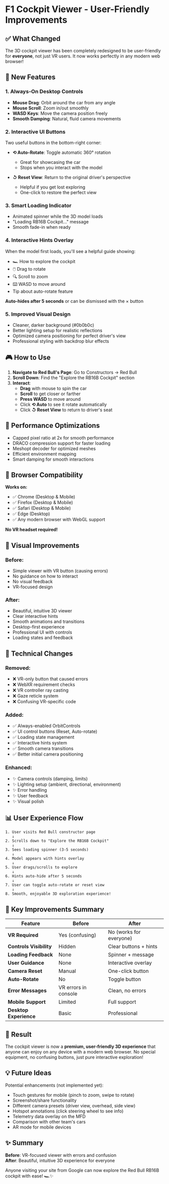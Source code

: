 # F1 Cockpit Viewer - User-Friendly Improvements

## ✅ What Changed

The 3D cockpit viewer has been completely redesigned to be user-friendly for **everyone**, not just VR users. It now works perfectly in any modern web browser!

## 🎯 New Features

### 1. **Always-On Desktop Controls**
- **Mouse Drag**: Orbit around the car from any angle
- **Mouse Scroll**: Zoom in/out smoothly
- **WASD Keys**: Move the camera position freely
- **Smooth Damping**: Natural, fluid camera movements

### 2. **Interactive UI Buttons**
Two useful buttons in the bottom-right corner:

- **⟲ Auto-Rotate**: Toggle automatic 360° rotation
  - Great for showcasing the car
  - Stops when you interact with the model
  
- **↺ Reset View**: Return to the original driver's perspective
  - Helpful if you get lost exploring
  - One-click to restore the perfect view

### 3. **Smart Loading Indicator**
- Animated spinner while the 3D model loads
- "Loading RB16B Cockpit..." message
- Smooth fade-in when ready

### 4. **Interactive Hints Overlay**
When the model first loads, you'll see a helpful guide showing:
- 🏎️ How to explore the cockpit
- 🖱️ Drag to rotate
- 🔍 Scroll to zoom
- ⌨️ WASD to move around
- Tip about auto-rotate feature

**Auto-hides after 5 seconds** or can be dismissed with the × button

### 5. **Improved Visual Design**
- Cleaner, darker background (#0b0b0c)
- Better lighting setup for realistic reflections
- Optimized camera positioning for perfect driver's view
- Professional styling with backdrop blur effects

## 🎮 How to Use

1. **Navigate to Red Bull's Page**: Go to Constructors → Red Bull
2. **Scroll Down**: Find the "Explore the RB16B Cockpit" section
3. **Interact**: 
   - **Drag** with mouse to spin the car
   - **Scroll** to get closer or farther
   - **Press WASD** to move around
   - Click **⟲ Auto** to see it rotate automatically
   - Click **↺ Reset View** to return to driver's seat

## 🚀 Performance Optimizations

- Capped pixel ratio at 2x for smooth performance
- DRACO compression support for faster loading
- Meshopt decoder for optimized meshes
- Efficient environment mapping
- Smart damping for smooth interactions

## 📱 Browser Compatibility

**Works on:**
- ✅ Chrome (Desktop & Mobile)
- ✅ Firefox (Desktop & Mobile)
- ✅ Safari (Desktop & Mobile)
- ✅ Edge (Desktop)
- ✅ Any modern browser with WebGL support

**No VR headset required!**

## 🎨 Visual Improvements

### Before:
- Simple viewer with VR button (causing errors)
- No guidance on how to interact
- No visual feedback
- VR-focused design

### After:
- Beautiful, intuitive 3D viewer
- Clear interactive hints
- Smooth animations and transitions
- Desktop-first experience
- Professional UI with controls
- Loading states and feedback

## 🔧 Technical Changes

### Removed:
- ❌ VR-only button that caused errors
- ❌ WebXR requirement checks
- ❌ VR controller ray casting
- ❌ Gaze reticle system
- ❌ Confusing VR-specific code

### Added:
- ✅ Always-enabled OrbitControls
- ✅ UI control buttons (Reset, Auto-rotate)
- ✅ Loading state management
- ✅ Interactive hints system
- ✅ Smooth camera transitions
- ✅ Better initial camera positioning

### Enhanced:
- ✨ Camera controls (damping, limits)
- ✨ Lighting setup (ambient, directional, environment)
- ✨ Error handling
- ✨ User feedback
- ✨ Visual polish

## 📊 User Experience Flow

```
1. User visits Red Bull constructor page
   ↓
2. Scrolls down to "Explore the RB16B Cockpit"
   ↓
3. Sees loading spinner (3-5 seconds)
   ↓
4. Model appears with hints overlay
   ↓
5. User drags/scrolls to explore
   ↓
6. Hints auto-hide after 5 seconds
   ↓
7. User can toggle auto-rotate or reset view
   ↓
8. Smooth, enjoyable 3D exploration experience!
```

## 🎯 Key Improvements Summary

| Feature | Before | After |
|---------|--------|-------|
| **VR Required** | Yes (confusing) | No (works for everyone) |
| **Controls Visibility** | Hidden | Clear buttons + hints |
| **Loading Feedback** | None | Spinner + message |
| **User Guidance** | None | Interactive overlay |
| **Camera Reset** | Manual | One-click button |
| **Auto-Rotate** | No | Toggle button |
| **Error Messages** | VR errors in console | Clean, no errors |
| **Mobile Support** | Limited | Full support |
| **Desktop Experience** | Basic | Professional |

## 🌟 Result

The cockpit viewer is now a **premium, user-friendly 3D experience** that anyone can enjoy on any device with a modern web browser. No special equipment, no confusing buttons, just pure interactive exploration!

## 💡 Future Ideas

Potential enhancements (not implemented yet):
- Touch gestures for mobile (pinch to zoom, swipe to rotate)
- Screenshot/share functionality
- Different camera presets (driver view, overhead, side view)
- Hotspot annotations (click steering wheel to see info)
- Telemetry data overlay on the MFD
- Comparison with other team's cars
- AR mode for mobile devices

## ✨ Summary

**Before**: VR-focused viewer with errors and confusion  
**After**: Beautiful, intuitive 3D experience for everyone

Anyone visiting your site from Google can now explore the Red Bull RB16B cockpit with ease! 🏎️✨

